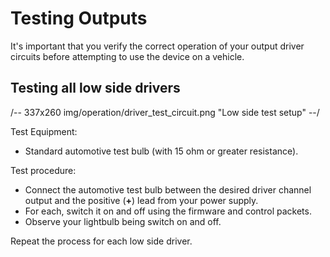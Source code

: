 # Testing Outputs #

It's important that you verify the correct operation of your output driver circuits before attempting to use the device on a vehicle.

## Testing all low side drivers
/-- 337x260 img/operation/driver_test_circuit.png "Low side test setup" --/

Test Equipment:

 - Standard automotive test bulb (with 15 ohm or greater resistance).
 
Test procedure: 

 - Connect the automotive test bulb between the desired driver channel output and the positive (**+**) lead from your power supply.
 - For each, switch it on and off using the firmware and control packets.
 - Observe your lightbulb being switch on and off.

Repeat the process for each low side driver.


